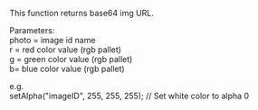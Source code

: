 This function returns base64 img URL.

Parameters:<br/>
photo = image id name<br/>
r = red color value (rgb pallet)<br/>
g = green color value (rgb pallet)<br/>
b= blue color value (rgb pallet)

e.g.<br/>
setAlpha("imageID", 255, 255, 255); // Set white color to alpha 0
